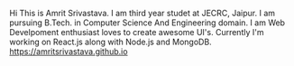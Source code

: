 Hi 
This is Amrit Srivastava. I am third year studet at JECRC, Jaipur. I am pursuing B.Tech. in Computer Science And Engineering domain. I am Web Develpoment enthusiast loves to create awesome UI's. 
Currently I'm working on React.js along with Node.js and MongoDB. 
https://amritsrivastava.github.io
